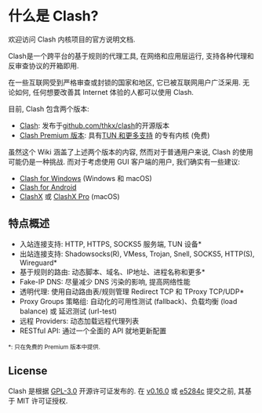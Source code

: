 <!-- 这是 index 页面, 由位于 Introduction/_dummy-index.md 的虚拟侧边栏文件链接 -->
# 什么是 Clash?

欢迎访问 Clash 内核项目的官方说明文档.

Clash是一个跨平台的基于规则的代理工具, 在网络和应用层运行, 支持各种代理和反审查协议的开箱即用.

在一些互联网受到严格审查或封锁的国家和地区, 它已被互联网用户广泛采用. 无论如何, 任何想要改善其 Internet 体验的人都可以使用 Clash.

目前, Clash 包含两个版本:

- [Clash](https://github.com/thkx/clash): 发布于[github.com/thkx/clash](https://github.com/thkx/clash)的开源版本
- [Clash Premium 版本](https://github.com/thkx/clash/releases/tag/premium): 具有[TUN 和更多支持](/zh_CN/premium/introduction) 的专有内核 (免费)

虽然这个 Wiki 涵盖了上述两个版本的内容, 然而对于普通用户来说, Clash 的使用可能仍是一种挑战. 而对于考虑使用 GUI 客户端的用户, 我们确实有一些建议:

- [Clash for Windows](https://github.com/Fndroid/clash_for_windows_pkg/releases) (Windows 和 macOS)
- [Clash for Android](https://github.com/Kr328/ClashForAndroid)
- [ClashX](https://github.com/yichengchen/clashX) 或 [ClashX Pro](https://install.appcenter.ms/users/clashx/apps/clashx-pro/distribution_groups/public) (macOS)

## 特点概述

- 入站连接支持: HTTP, HTTPS, SOCKS5 服务端, TUN 设备*
- 出站连接支持: Shadowsocks(R), VMess, Trojan, Snell, SOCKS5, HTTP(S), Wireguard*
- 基于规则的路由: 动态脚本、域名、IP地址、进程名称和更多*
- Fake-IP DNS: 尽量减少 DNS 污染的影响, 提高网络性能
- 透明代理: 使用自动路由表/规则管理 Redirect TCP 和 TProxy TCP/UDP*
- Proxy Groups 策略组: 自动化的可用性测试 (fallback)、负载均衡 (load balance) 或 延迟测试 (url-test)
- 远程 Providers: 动态加载远程代理列表
- RESTful API: 通过一个全面的 API 就地更新配置

<!-- markdownlint-disable MD033 -->
<small>\*: 只在免费的 Premium 版本中提供. </small>
<!-- markdownlint-enable MD033 -->

## License

Clash 是根据 [GPL-3.0](https://github.com/thkx/clash/blob/master/LICENSE) 开源许可证发布的. 在 [v0.16.0](https://github.com/thkx/clash/releases/tag/v0.16.0) 或 [e5284c](https://github.com/thkx/clash/commit/e5284cf647717a8087a185d88d15a01096274bc2) 提交之前, 其基于 MIT 许可证授权.
